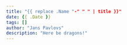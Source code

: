 ```yaml
---
title: "{{ replace .Name "-" " " | title }}"
date: {{ .Date }}
tags: []
author: "Jans Pavlovs"
description: "Here be dragons!"
---
```


